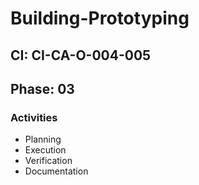 # Building-Prototyping

## CI: CI-CA-O-004-005
## Phase: 03

### Activities
- Planning
- Execution
- Verification
- Documentation
